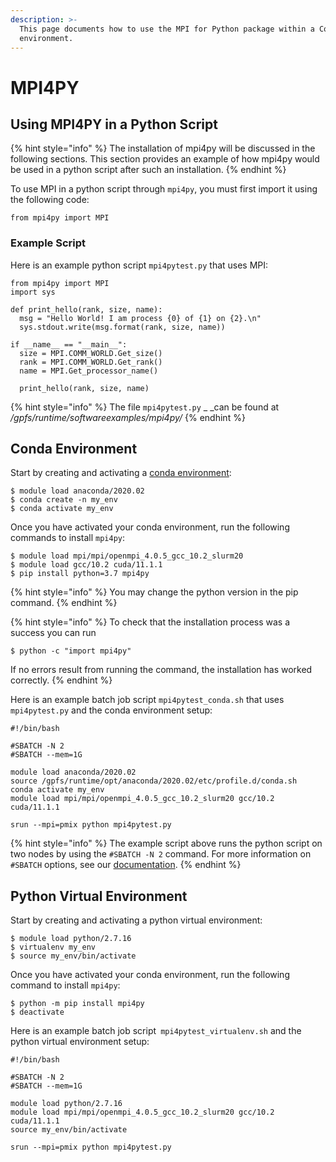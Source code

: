 ```yaml
---
description: >-
  This page documents how to use the MPI for Python package within a Conda
  environment.
---
```


# MPI4PY

## Using MPI4PY in a Python Script

{% hint style="info" %}
The installation of mpi4py will be discussed in the following sections. This section provides an example of how mpi4py would be used in a python script after such an installation.
{% endhint %}

To use MPI in a python script through `mpi4py`, you must first import it using the following code:

```
from mpi4py import MPI
```

### Example Script

Here is an example python script `mpi4pytest.py` that uses MPI:

```
from mpi4py import MPI
import sys

def print_hello(rank, size, name):
  msg = "Hello World! I am process {0} of {1} on {2}.\n"
  sys.stdout.write(msg.format(rank, size, name))

if __name__ == "__main__":
  size = MPI.COMM_WORLD.Get_size()
  rank = MPI.COMM_WORLD.Get_rank()
  name = MPI.Get_processor_name()

  print_hello(rank, size, name)
```

{% hint style="info" %}
The file `mpi4pytest.py` _ _can be found at _/gpfs/runtime/softwareexamples/mpi4py/_
{% endhint %}

## Conda Environment

Start by creating and activating a [conda environment](https://docs.ccv.brown.edu/oscar/software/anaconda#conda-environment):

```
$ module load anaconda/2020.02
$ conda create -n my_env
$ conda activate my_env
```

Once you have activated your conda environment, run the following commands to install `mpi4py`:

```
$ module load mpi/mpi/openmpi_4.0.5_gcc_10.2_slurm20
$ module load gcc/10.2 cuda/11.1.1
$ pip install python=3.7 mpi4py
```

{% hint style="info" %}
You may change the python version in the pip command.
{% endhint %}

{% hint style="info" %}
To check that the installation process was a success you can run

```
$ python -c "import mpi4py"
```

If no errors result from running the command, the installation has worked correctly.
{% endhint %}

Here is an example batch job script `mpi4pytest_conda.sh` that uses  `mpi4pytest.py` and the conda environment setup:

```
#!/bin/bash

#SBATCH -N 2
#SBATCH --mem=1G

module load anaconda/2020.02
source /gpfs/runtime/opt/anaconda/2020.02/etc/profile.d/conda.sh
conda activate my_env
module load mpi/mpi/openmpi_4.0.5_gcc_10.2_slurm20 gcc/10.2 cuda/11.1.1

srun --mpi=pmix python mpi4pytest.py
```

{% hint style="info" %}
The example script above runs the python script on two nodes by using the `#SBATCH -N 2` command. For more information on `#SBATCH` options, see our [documentation](https://docs.ccv.brown.edu/oscar/submitting-jobs/batch#sbatch-command-options).
{% endhint %}

## Python Virtual Environment

Start by creating and activating a python virtual environment:

```
$ module load python/2.7.16
$ virtualenv my_env
$ source my_env/bin/activate
```

Once you have activated your conda environment, run the following command to install `mpi4py`:

```
$ python -m pip install mpi4py
$ deactivate
```

Here is an example batch job script` mpi4pytest_virtualenv.sh`  and the python virtual environment setup:

```
#!/bin/bash

#SBATCH -N 2
#SBATCH --mem=1G

module load python/2.7.16
module load mpi/mpi/openmpi_4.0.5_gcc_10.2_slurm20 gcc/10.2 cuda/11.1.1
source my_env/bin/activate

srun --mpi=pmix python mpi4pytest.py
```
